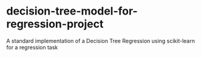 # decision-tree-model-for-regression-project
A standard implementation of a Decision Tree Regression using scikit-learn for a regression task
